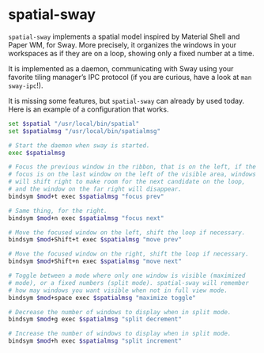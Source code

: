 # spatial-sway

`spatial-sway` implements a spatial model inspired by Material Shell
and Paper WM, for Sway. More precisely, it organizes the windows in
your workspaces as if they are on a loop, showing only a fixed number
at a time.

It is implemented as a daemon, communicating with Sway using your
favorite tiling manager’s IPC protocol (if you are curious, have a
look at `man sway-ipc`!).

It is missing some features, but `spatial-sway` can already by used
today. Here is an example of a configuration that works.

```bash
set $spatial "/usr/local/bin/spatial"
set $spatialmsg "/usr/local/bin/spatialmsg"

# Start the daemon when sway is started.
exec $spatialmsg

# Focus the previous window in the ribbon, that is on the left, if the
# focus is on the last window on the left of the visible area, windows
# will shift right to make room for the next candidate on the loop,
# and the window on the far right will disappear.
bindsym $mod+t exec $spatialmsg "focus prev"

# Same thing, for the right.
bindsym $mod+n exec $spatialmsg "focus next"

# Move the focused window on the left, shift the loop if necessary.
bindsym $mod+Shift+t exec $spatialmsg "move prev"

# Move the focused window on the right, shift the loop if necessary.
bindsym $mod+Shift+n exec $spatialmsg "move next"

# Toggle between a mode where only one window is visible (maximized
# mode), or a fixed numbers (split mode). spatial-sway will remember
# how may windows you want visible when not in full view mode.
bindsym $mod+space exec $spatialmsg "maximize toggle"

# Decrease the number of windows to display when in split mode.
bindsym $mod+g exec $spatialmsg "split decrement"

# Increase the number of windows to display when in split mode.
bindsym $mod+h exec $spatialmsg "split increment"
```
